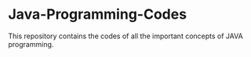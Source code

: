 # Java-Programming-Codes
This repository contains the codes of all the important concepts of JAVA programming.
